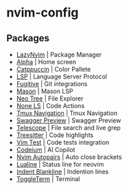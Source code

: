 # nvim-config

## Packages

- [LazyNvim](https://github.com/folke/lazy.nvim) | Package Manager
- [Alpha](https://github.com/goolord/alpha-nvim) | Home screen
- [Catppuccin](https://github.com/catppuccin/nvim) | Color Pallete
- [LSP](https://github.com/hrsh7th/cmp-nvim-lsp) | Language Server Protocol
- [Fugitive](https://github.com/tpope/vim-fugitive) | Git integrations
- [Mason](https://github.com/williamboman/mason.nvim) | Mason LSP
- [Neo Tree](https://github.com/nvim-neo-tree/neo-tree.nvim) | File Explorer
- [None LS](https://github.com/nvimtools/none-ls.nvim) | Code Actions
- [Tmux Navigation](https://github.com/alexghergh/nvim-tmux-navigation) | Tmux Navigation
- [Swagger Preview](https://github.com/vinnymeller/swagger-preview.nvim) | Swagger Preview
- [Telescope](https://github.com/nvim-telescope/telescope-ui-select.nvim) | File search and live grep
- [Treesitter](https://github.com/nvim-treesitter/nvim-treesitter) | Code highlights
- [Vim Test](https://github.com/vim-test/vim-test) | Code tests integration
- [Codeium](https://github.com/Exafunction/codeium.nvim) | AI Copilot
- [Nvim Autopairs](https://github.com/windwp/nvim-autopairs) | Auto close brackets
- [Lualine](https://github.com/nvim-lualine/lualine.nvim) | Status line for neovim
- [Indent Blankline](https://github.com/lukas-reineke/indent-blankline.nvim) | Indention lines
- [ToggleTerm](https://github.com/akinsho/toggleterm.nvim) | Terminal
